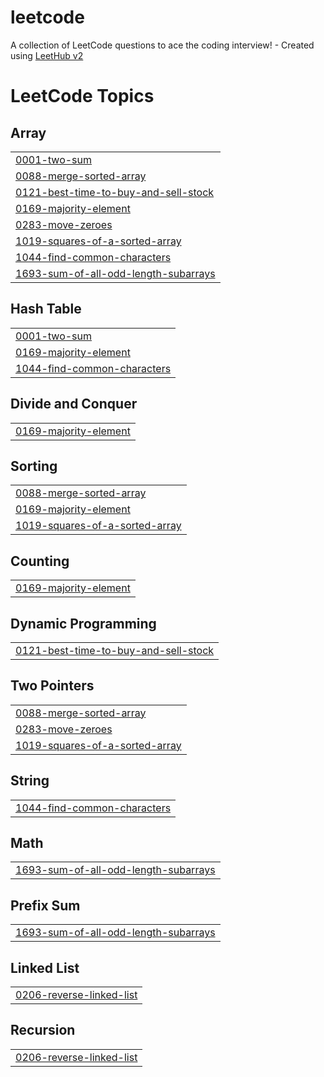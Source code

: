 # leetcode
A collection of LeetCode questions to ace the coding interview! - Created using [LeetHub v2](https://github.com/arunbhardwaj/LeetHub-2.0)

<!---LeetCode Topics Start-->
# LeetCode Topics
## Array
|  |
| ------- |
| [0001-two-sum](https://github.com/Sadanki/leetcode/tree/master/0001-two-sum) |
| [0088-merge-sorted-array](https://github.com/Sadanki/leetcode/tree/master/0088-merge-sorted-array) |
| [0121-best-time-to-buy-and-sell-stock](https://github.com/Sadanki/leetcode/tree/master/0121-best-time-to-buy-and-sell-stock) |
| [0169-majority-element](https://github.com/Sadanki/leetcode/tree/master/0169-majority-element) |
| [0283-move-zeroes](https://github.com/Sadanki/leetcode/tree/master/0283-move-zeroes) |
| [1019-squares-of-a-sorted-array](https://github.com/Sadanki/leetcode/tree/master/1019-squares-of-a-sorted-array) |
| [1044-find-common-characters](https://github.com/Sadanki/leetcode/tree/master/1044-find-common-characters) |
| [1693-sum-of-all-odd-length-subarrays](https://github.com/Sadanki/leetcode/tree/master/1693-sum-of-all-odd-length-subarrays) |
## Hash Table
|  |
| ------- |
| [0001-two-sum](https://github.com/Sadanki/leetcode/tree/master/0001-two-sum) |
| [0169-majority-element](https://github.com/Sadanki/leetcode/tree/master/0169-majority-element) |
| [1044-find-common-characters](https://github.com/Sadanki/leetcode/tree/master/1044-find-common-characters) |
## Divide and Conquer
|  |
| ------- |
| [0169-majority-element](https://github.com/Sadanki/leetcode/tree/master/0169-majority-element) |
## Sorting
|  |
| ------- |
| [0088-merge-sorted-array](https://github.com/Sadanki/leetcode/tree/master/0088-merge-sorted-array) |
| [0169-majority-element](https://github.com/Sadanki/leetcode/tree/master/0169-majority-element) |
| [1019-squares-of-a-sorted-array](https://github.com/Sadanki/leetcode/tree/master/1019-squares-of-a-sorted-array) |
## Counting
|  |
| ------- |
| [0169-majority-element](https://github.com/Sadanki/leetcode/tree/master/0169-majority-element) |
## Dynamic Programming
|  |
| ------- |
| [0121-best-time-to-buy-and-sell-stock](https://github.com/Sadanki/leetcode/tree/master/0121-best-time-to-buy-and-sell-stock) |
## Two Pointers
|  |
| ------- |
| [0088-merge-sorted-array](https://github.com/Sadanki/leetcode/tree/master/0088-merge-sorted-array) |
| [0283-move-zeroes](https://github.com/Sadanki/leetcode/tree/master/0283-move-zeroes) |
| [1019-squares-of-a-sorted-array](https://github.com/Sadanki/leetcode/tree/master/1019-squares-of-a-sorted-array) |
## String
|  |
| ------- |
| [1044-find-common-characters](https://github.com/Sadanki/leetcode/tree/master/1044-find-common-characters) |
## Math
|  |
| ------- |
| [1693-sum-of-all-odd-length-subarrays](https://github.com/Sadanki/leetcode/tree/master/1693-sum-of-all-odd-length-subarrays) |
## Prefix Sum
|  |
| ------- |
| [1693-sum-of-all-odd-length-subarrays](https://github.com/Sadanki/leetcode/tree/master/1693-sum-of-all-odd-length-subarrays) |
## Linked List
|  |
| ------- |
| [0206-reverse-linked-list](https://github.com/Sadanki/leetcode/tree/master/0206-reverse-linked-list) |
## Recursion
|  |
| ------- |
| [0206-reverse-linked-list](https://github.com/Sadanki/leetcode/tree/master/0206-reverse-linked-list) |
<!---LeetCode Topics End-->
